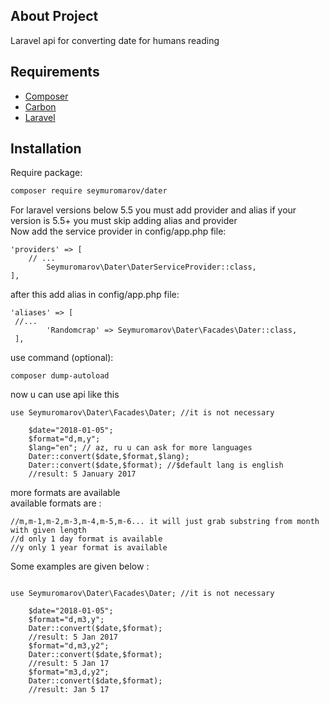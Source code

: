 ## About Project

Laravel api for converting date for humans reading

## Requirements

* [Composer](https://getcomposer.org/)
* [Carbon](https://carbon.nesbot.com/)
* [Laravel](https://laravel.com/)

## Installation

Require package:
``` bash
composer require seymuromarov/dater
```
For laravel versions below 5.5 you must add provider and alias if your version is 5.5+ you must skip adding alias and provider \
Now add the service provider in config/app.php file:
```  
'providers' => [
    // ...
        Seymuromarov\Dater\DaterServiceProvider::class,
],
```

after this add alias in config/app.php file:

``` 
'aliases' => [
 //...
        'Randomcrap' => Seymuromarov\Dater\Facades\Dater::class,
 ],
```

use command (optional): 
``` 
composer dump-autoload
```
now u can use api like this 
```
use Seymuromarov\Dater\Facades\Dater; //it is not necessary
 
    $date="2018-01-05";
    $format="d,m,y"; 
    $lang="en"; // az, ru u can ask for more languages
    Dater::convert($date,$format,$lang); 
    Dater::convert($date,$format); //$default lang is english
    //result: 5 January 2017

```


more formats are available \
available formats are :
```
//m,m-1,m-2,m-3,m-4,m-5,m-6... it will just grab substring from month with given length
//d only 1 day format is available
//y only 1 year format is available

```
Some examples are given below :
```

use Seymuromarov\Dater\Facades\Dater; //it is not necessary

    $date="2018-01-05";
    $format="d,m3,y"; 
    Dater::convert($date,$format);
    //result: 5 Jan 2017
    $format="d,m3,y2"; 
    Dater::convert($date,$format);
    //result: 5 Jan 17
    $format="m3,d,y2"; 
    Dater::convert($date,$format);
    //result: Jan 5 17

```


